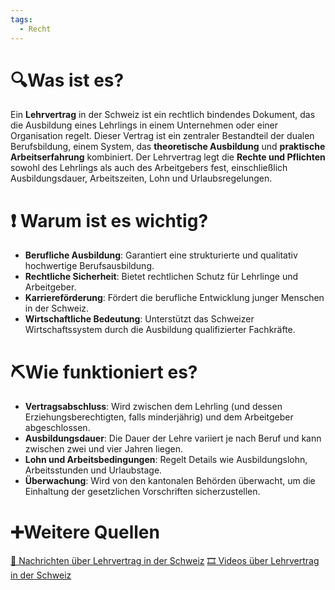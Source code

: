 ```yaml
---
tags:
  - Recht
---
```

# 🔍Was ist es?
Ein **Lehrvertrag** in der Schweiz ist ein rechtlich bindendes Dokument, das die Ausbildung eines Lehrlings in einem Unternehmen oder einer Organisation regelt. Dieser Vertrag ist ein zentraler Bestandteil der dualen Berufsbildung, einem System, das **theoretische Ausbildung** und **praktische Arbeitserfahrung** kombiniert. Der Lehrvertrag legt die **Rechte und Pflichten** sowohl des Lehrlings als auch des Arbeitgebers fest, einschließlich Ausbildungsdauer, Arbeitszeiten, Lohn und Urlaubsregelungen.

# ❗ Warum ist es wichtig?
- **Berufliche Ausbildung**: Garantiert eine strukturierte und qualitativ hochwertige Berufsausbildung.
- **Rechtliche Sicherheit**: Bietet rechtlichen Schutz für Lehrlinge und Arbeitgeber.
- **Karriereförderung**: Fördert die berufliche Entwicklung junger Menschen in der Schweiz.
- **Wirtschaftliche Bedeutung**: Unterstützt das Schweizer Wirtschaftssystem durch die Ausbildung qualifizierter Fachkräfte.

# ⛏Wie funktioniert es?
- **Vertragsabschluss**: Wird zwischen dem Lehrling (und dessen Erziehungsberechtigten, falls minderjährig) und dem Arbeitgeber abgeschlossen.
- **Ausbildungsdauer**: Die Dauer der Lehre variiert je nach Beruf und kann zwischen zwei und vier Jahren liegen.
- **Lohn und Arbeitsbedingungen**: Regelt Details wie Ausbildungslohn, Arbeitsstunden und Urlaubstage.
- **Überwachung**: Wird von den kantonalen Behörden überwacht, um die Einhaltung der gesetzlichen Vorschriften sicherzustellen.

# ➕Weitere Quellen
[📄 Nachrichten über Lehrvertrag in der Schweiz](https://www.google.com/search?q=Lehrvertrag&tbm=nws)
[🎞 Videos über Lehrvertrag in der Schweiz](https://www.google.com/search?q=Lehrvertrag&tbm=vid)